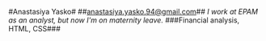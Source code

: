 #Anastasiya Yasko#
##anastasiya.yasko.94@gmail.com##
*I work at EPAM as an analyst, but now I'm on maternity leave.*
###Financial analysis, HTML, CSS###
